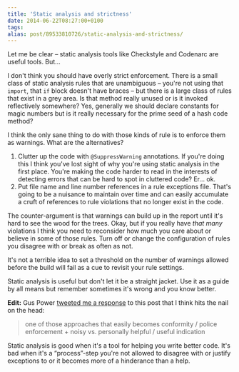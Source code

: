 ```yaml
---
title: 'Static analysis and strictness'
date: 2014-06-22T08:27:00+0100
tags: 
alias: post/89533810726/static-analysis-and-strictness/
---
```


Let me be clear – static analysis tools like Checkstyle and Codenarc are useful tools. But…

<!-- more -->

I don't think you should have overly strict enforcement. There is a small class of static analysis rules that are unambiguous – you're not using that `import`, that `if` block doesn't have braces – but there is a large class of rules that exist in a grey area. Is that method really unused or is it invoked reflectively somewhere? Yes, generally we should declare constants for magic numbers but is it really necessary for the prime seed of a hash code method?

I think the only sane thing to do with those kinds of rule is to enforce them as warnings. What are the alternatives?

1. Clutter up the code with `@SuppressWarning` annotations. If you're doing this I think you've lost sight of why you're using static analysis in the first place. You're making the code harder to read in the interests of detecting errors that can be hard to spot in cluttered code? Er… ok.
2. Put file name and line number references in a rule exceptions file. That's going to be a nuisance to maintain over time and can easily accumulate a cruft of references to rule violations that no longer exist in the code.

The counter-argument is that warnings can build up in the report until it's hard to see the wood for the trees. Okay, but if you really have *that many* violations I think you need to reconsider how much you care about or believe in some of those rules. Turn off or change the configuration of rules you disagree with or break as often as not.

It's not a terrible idea to set a threshold on the number of warnings allowed before the build will fail as a cue to revisit your rule settings.

Static analysis is useful but don't let it be a straight jacket. Use it as a guide by all means but remember sometimes it's wrong and you know better.

**Edit:** Gus Power [tweeted me a response](https://twitter.com/guspower/status/480656135696183296) to this post that I think hits the nail on the head:

> one of those approaches that easily becomes conformity / police enforcement + noisy vs. personally helpful / useful indication

Static analysis is good when it's a tool for helping you write better code. It's bad when it's a “process”-step you're not allowed to disagree with or justify exceptions to or it becomes more of a hinderance than a help.
